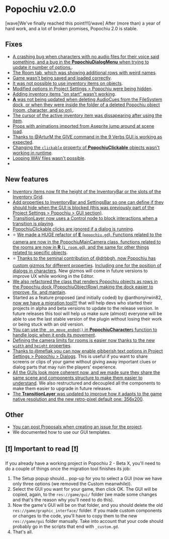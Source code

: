 # Popochiu v2.0.0

[wave]We've finally reached this point!!![/wave] After (more than) a year of hard work, and a lot of broken promises, Popochiu 2.0 is stable.

## Fixes

- [A crashing bug when characters with no audio files for their voice said something, and a bug in the **PopochiuDialogMenu** when trying to update it number of options.](https://github.com/carenalgas/popochiu/commit/60d72ae49afb14846baf8c066c98399163127d09).
- [The Room tab, which was showing additional rows with weird names](https://github.com/carenalgas/popochiu/issues/216).
- [Game wasn't being saved and loaded correctly](https://github.com/carenalgas/popochiu/issues/219).
- [It was not possible to use inventory items on objects](https://github.com/carenalgas/popochiu/issues/224).
- [Modified options in Project Settings > Popochiu were being hidden](https://github.com/carenalgas/popochiu/commit/675c317e6d46516e76350af79ddb9fa7c40549c7).
- [Adding inventory items "on start" wasn't working](https://github.com/carenalgas/popochiu/commit/d164a1a3b6b2dc0e80e49e79cc48b328cc080835).
- [**A** was not being updated when deleting AudioCues from the FileSystem dock, or when they were inside the folder of a deleted Popochiu object (room, character, and so on).](https://github.com/carenalgas/popochiu/issues/59).
- [The cursor of the active inventory item was dissapearing after using the item](https://github.com/carenalgas/popochiu/issues/230).
- [Props with animations imported from Aseprite jump around at scene load](https://github.com/carenalgas/popochiu/issues/192).
- [Thanks to @ArturM the GIVE command in the 9 Verbs GUI is working as expected](https://github.com/carenalgas/popochiu/commit/e3029f86e97085cb708f54f89352633f7fcabe67).
- [Changing the `clickable` property of **PopochiuClickable** objects wasn't working in runtime](https://github.com/carenalgas/popochiu/commit/5a87d46dd4b7f2272366e3bd77b8494a0ff7c053).
- [Looping WAV files wasn't possible](https://github.com/carenalgas/popochiu/issues/239).
- 

## New features

- [Inventory items now fit the height of the InventoryBar or the slots of the Inventory Grid](https://github.com/carenalgas/popochiu/commit/675c317e6d46516e76350af79ddb9fa7c40549c7).
- [Add properties to InventoryBar and SettingsBar so one can define if they should hide when the GUI is blocked (this was previously part of the Project Settings > Popochiu > GUI section)](https://github.com/carenalgas/popochiu/commit/90d2f745143ad50e5d473619e30711493ce40ce4).
- [TransitionLayer now uses a Control node to block interactions when a transition is playing](https://github.com/carenalgas/popochiu/commit/90d2f745143ad50e5d473619e30711493ce40ce4).
- [PopochiuClickable clicks are ignored if a dialog is running](https://github.com/carenalgas/popochiu/commit/90d2f745143ad50e5d473619e30711493ce40ce4).
- ⭐ [We made a HUGE refactor of **E** (`popochiu.gd`). Functions related to the camera are now in the PopochiuMainCamera class, functions related to the rooms are now in **R** (`i_room.gd`), and the same for other things related to specific objects](https://github.com/carenalgas/popochiu/commit/0654f655aae9ca187179424db14db0ac33e4b340).
- ⭐ [Thanks to the seminal contribution of @drbbgh, now Popochiu has custom gizmos for different properties](https://github.com/carenalgas/popochiu/commit/e009c9db36241d0a84d73dc2bcfcf4bc0d86b5e3). [Including one for the position of dialogs in characters](https://github.com/carenalgas/popochiu/commit/53d956ce166bd15f996fe028b55b6d29a0b92fb9). New gizmos will come in future versions to improve UX while working in the Editor.
- [We also refactored the class that renders Popochiu objects as rows in the Popochiu dock (PopochiuObjectRow) making the dock easier to improve, fix, and mantain](https://github.com/carenalgas/popochiu/commit/17a219e61cdf92207b6c22e21108240cbbfc7272).
- Started as a feature proposed (and initially coded) by @anthonyirwin82, [now we have a migration tool!!!](https://github.com/carenalgas/popochiu/commit/d45d95438f0a8059d9e7f6fbbee0052376c85c52) that will help devs who started their projects in alpha and beta versions to update to the release version. In future releases this tool will help us make sure (almost) everyone will be able to use the last stable version of the plugin without losing their work or being stuck with an old version.
- [You can use the `_on_move_ended()` in **PopochiuCharacter**s function to handle logic when it ends its movement](https://github.com/carenalgas/popochiu/commit/e93103b4d9424de6a412d22c6734edf837ee7965).
- [Defining the camera limits for rooms is easier now thanks to the new `width` and `height` properties](https://github.com/carenalgas/popochiu/commit/c32b78eb38413f630d8ff37a524d384f1a1a1674).
- [Thanks to @mefjak you can now enable gibberish text options in Project Settings > Popochiu > Dialogs](https://github.com/carenalgas/popochiu/commit/6cfd50f73dd944e96ac615a0156a404446aacea2). This is useful if you want to share screens or clips of your game without giving away important clues or dialog parts that may ruin the players' experience.
- [All the GUIs look more coherent now, and we made sure they share the same scene and components structure to make them easier to understand](https://github.com/carenalgas/popochiu/commit/b0a4fc49ddd605404f83e5f202325a0ed14b8edd). We also restructured and decoupled all the components to make them easier to upgrade in future releases.
- [The **TransitionLayer** was updated to improve how it adapts to the game native resolution and the new retro-pixel default one: 356x200](https://github.com/carenalgas/popochiu/commit/386f1021732309591879fdf9b3db85fa1e5e12ed).

## Other

- [You can post Proposals when creating an issue for the project](https://github.com/carenalgas/popochiu/commit/d4b12761af0e38923e024e43c63e2982de119974).
- We documented how to use our GUI templates.


## [:exclamation:] Important to read [:exclamation:]

If you already have a working project in Popochiu 2 - Beta X, you'll need to do a couple of things once the migration tool finishes its job:

1. The Setup popup should... pop-up for you to select a GUI (now we have only three options (we removed the Custom meanwhile)).
2. Select the GUI you want for your game, then click OK. The GUI will be copied, again, to the `res://game/gui/` folder (we made some changes and that's the reason why you'll need to do this).
3. Now the game's GUI will be on that folder, and you should delete the old `res://game/graphic_interface/` folder. If you made custom components or changes to the code, you'll have to copy them to the new `res://game/gui` folder manually. Take into account that your code should probably go in the scripts that end with `_custom.gd`.
4. That's all.